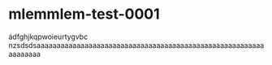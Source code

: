 # mlemmlem-test-0001

ádfghjkqpwoieurtygvbc nzsdsdsaaaaaaaaaaaaaaaaaaaaaaaaaaaaaaaaaaaaaaaaaaaaaaaaaaaaaaaaaaaaaaaaa